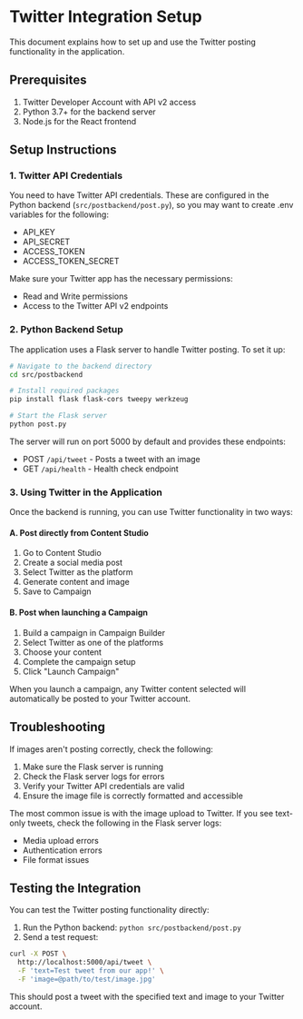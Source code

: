 # Twitter Integration Setup

This document explains how to set up and use the Twitter posting functionality in the application.

## Prerequisites

1. Twitter Developer Account with API v2 access
2. Python 3.7+ for the backend server
3. Node.js for the React frontend

## Setup Instructions

### 1. Twitter API Credentials

You need to have Twitter API credentials. These are configured in the Python backend (`src/postbackend/post.py`), so you may want to create .env variables for the following:

- API_KEY
- API_SECRET
- ACCESS_TOKEN
- ACCESS_TOKEN_SECRET

Make sure your Twitter app has the necessary permissions:
- Read and Write permissions
- Access to the Twitter API v2 endpoints

### 2. Python Backend Setup

The application uses a Flask server to handle Twitter posting. To set it up:

```bash
# Navigate to the backend directory
cd src/postbackend

# Install required packages
pip install flask flask-cors tweepy werkzeug

# Start the Flask server
python post.py
```

The server will run on port 5000 by default and provides these endpoints:
- POST `/api/tweet` - Posts a tweet with an image
- GET `/api/health` - Health check endpoint

### 3. Using Twitter in the Application

Once the backend is running, you can use Twitter functionality in two ways:

#### A. Post directly from Content Studio

1. Go to Content Studio
2. Create a social media post
3. Select Twitter as the platform
4. Generate content and image
5. Save to Campaign

#### B. Post when launching a Campaign

1. Build a campaign in Campaign Builder
2. Select Twitter as one of the platforms
3. Choose your content
4. Complete the campaign setup
5. Click "Launch Campaign"

When you launch a campaign, any Twitter content selected will automatically be posted to your Twitter account.

## Troubleshooting

If images aren't posting correctly, check the following:

1. Make sure the Flask server is running
2. Check the Flask server logs for errors
3. Verify your Twitter API credentials are valid
4. Ensure the image file is correctly formatted and accessible

The most common issue is with the image upload to Twitter. If you see text-only tweets, check the following in the Flask server logs:
- Media upload errors
- Authentication errors
- File format issues

## Testing the Integration

You can test the Twitter posting functionality directly:

1. Run the Python backend: `python src/postbackend/post.py`
2. Send a test request:

```bash
curl -X POST \
  http://localhost:5000/api/tweet \
  -F 'text=Test tweet from our app!' \
  -F 'image=@path/to/test/image.jpg'
```

This should post a tweet with the specified text and image to your Twitter account. 